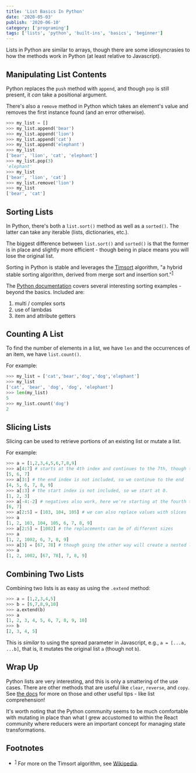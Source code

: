 ```yaml
---
title: 'List Basics In Python'
date: '2020-05-03'
publish: '2020-06-10'
category: ['programing']
tags: ['lists', 'python', 'built-ins', 'basics', 'beginner']
---
```


Lists in Python are similar to arrays, though there are some idiosyncrasies to how the methods work in Python (at least relative to Javascript).

## Manipulating List Contents

Python replaces the `push` method with `append`, and though `pop` is still present, it _can_ take a positional argument.

There's also a `remove` method in Python which takes an element's value and removes the first instance found (and an error otherwise).

```python
>>> my_list = []
>>> my_list.append('bear')
>>> my_list.append('lion')
>>> my_list.append('cat')
>>> my_list.append('elephant')
>>> my_list
['bear', 'lion', 'cat', 'elephant']
>>> my_list.pop(3)
'elephant'
>>> my_list
['bear', 'lion', 'cat']
>>> my_list.remove('lion')
>>> my_list
['bear', 'cat']
```

## Sorting Lists

In Python, there's both a `list.sort()` method as well as a `sorted()`. The latter can take any iterable (lists, dictionaries, etc.).

The biggest difference between `list.sort()` and `sorted()` is that the former is in place and slightly more efficient - though being in place means you will lose the original list.

Sorting in Python is stable and leverages the [Timsort](https://en.wikipedia.org/wiki/Timsort) algorithm, "a hybrid stable sorting algorithm, derived from merge sort and insertion sort."<sup>[1](#footnotes)</sup><a id="fn1"></a>

The [Python documentation](https://docs.python.org/3/howto/sorting.html) covers several interesting sorting examples - beyond the basics. Included are:

1. multi / complex sorts
2. use of lambdas
3. item and attribute getters

## Counting A List

To find the number of elements in a list, we have `len` and the occurrences of an item, we have `list.count()`.

For example:

```python:title=list_counting.py
>>> my_list = ['cat','bear','dog','dog','elephant']
>>> my_list
['cat', 'bear', 'dog', 'dog', 'elephant']
>>> len(my_list)
5
>>> my_list.count('dog')
2
```

## Slicing Lists

Slicing can be used to retrieve portions of an existing list or mutate a list.

For example:

```python:title=list_slicing.py
>>> a = [1,2,3,4,5,6,7,8,9]
>>> a[4:7] # starts at the 4th index and continues to the 7th, though the end is not included
[5, 6, 7]
>>> a[3:] # the end index is not included, so we continue to the end
[4, 5, 6, 7, 8, 9]
>>> a[:3] # the start index is not included, so we start at 0.
[1, 2, 3]
>>> a[-4:-2] # negatives also work, here we're starting at the fourth to the end and continuing ot the second to the end
[6, 7]
>>> a[2:5] = [103, 104, 105] # we can also replace values with slices
>>> a
[1, 2, 103, 104, 105, 6, 7, 8, 9]
>>> a[2:5] = [1002] # the replacements can be of different sizes
>>> a
[1, 2, 1002, 6, 7, 8, 9]
>>> a[3] = [67, 78] # though going the other way will create a nested list
>>> a
[1, 2, 1002, [67, 78], 7, 8, 9]
```

## Combining Two Lists

Combining two lists is as easy as using the `.extend` method:

```python:title=list_combination.py
>>> a = [1,2,3,4,5]
>>> b = [6,7,8,9,10]
>>> a.extend(b)
>>> a
[1, 2, 3, 4, 5, 6, 7, 8, 9, 10]
>>> b
[2, 3, 4, 5]
```

This is _similar_ to using the spread parameter in Javascript, e.g., `a = [...a, ...b]`, that is, it mutates the original list `a` (though not `b`).

## Wrap Up

Python lists are very interesting, and this is only a smattering of the use cases. There are other methods that are useful like `clear`, `reverse`, and `copy`. See [the docs](https://docs.python.org/3/tutorial/datastructures.html?highlight=lists#more-on-lists) for more on those and other useful tips - like list comprehension!

It's worth noting that the Python community seems to be much comfortable with mutating in place than what I grew accustomed to within the React community where reducers were an important concept for managing state transformations.

## Footnotes

-   <sup>[1](#fn1)</sup> For more on the Timsort algorithm, see [Wikipedia](https://en.wikipedia.org/wiki/Timsort).
